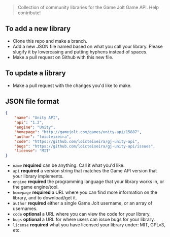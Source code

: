 > Collection of community libraries for the Game Jolt Game API. Help contribute!

## To add a new library

- Clone this repo and make a branch.
- Add a new JSON file named based on what you call your library. Please slugify it by lowercasing and putting hyphens instead of spaces.
- Make a pull request on Github with this new file.

## To update a library

- Make a pull request with the changes you'd like to make.

## JSON file format

```json
{
	"name": "Unity API",
	"api": "1.2",
	"engine": "Unity",
	"homepage": "http://gamejolt.com/games/unity-api/15887",
	"author": "loicteixeira",
	"code": "https://github.com/loicteixeira/gj-unity-api",
	"bugs": "https://github.com/loicteixeira/gj-unity-api/issues",
	"license": "MIT"
}
```

- `name` **required** can be anything. Call it what you'd like.
- `api` **required** a version string that matches the Game API version that your library implements.
- `engine` **required** the programming language that your library works in, or the game engine/tool.
- `homepage` **required** a URL where you can find more information on the library, and to download/get it.
- `author` **required** either a single Game Jolt username, or an array of usernames.
- `code` **optional** a URL where you can view the code for your library.
- `bugs` **optional** a URL for where users can issue bugs for your library.
- `license` **required** what you have licensed your library under: MIT, GPLv3, etc.

